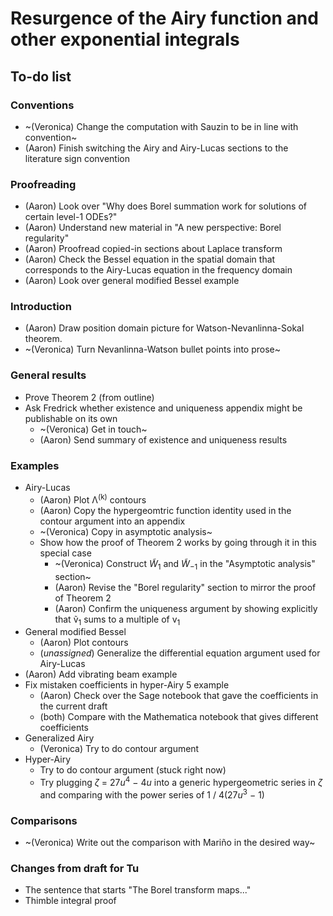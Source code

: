 # Resurgence of the Airy function and other exponential integrals

## To-do list

### Conventions
- ~(Veronica) Change the computation with Sauzin to be in line with convention~
- (Aaron) Finish switching the Airy and Airy-Lucas sections to the literature sign convention
### Proofreading
- (Aaron) Look over "Why does Borel summation work for solutions of certain level-1 ODEs?"
- (Aaron) Understand new material in "A new perspective: Borel regularity"
- (Aaron) Proofread copied-in sections about Laplace transform
- (Aaron) Check the Bessel equation in the spatial domain that corresponds to the Airy-Lucas equation in the frequency domain
- (Aaron) Look over general modified Bessel example
### Introduction
- (Aaron) Draw position domain picture for Watson-Nevanlinna-Sokal theorem.
- ~(Veronica) Turn Nevanlinna-Watson bullet points into prose~
### General results
- Prove Theorem 2 (from outline)
- Ask Fredrick whether existence and uniqueness appendix might be publishable on its own
  - ~(Veronica) Get in touch~
  - (Aaron) Send summary of existence and uniqueness results
### Examples
- Airy-Lucas
  - (Aaron) Plot &Lambda;<sup>(k)</sup> contours
  - (Aaron) Copy the hypergeomtric function identity used in the contour argument into an appendix
  - ~(Veronica) Copy in asymptotic analysis~
  - Show how the proof of Theorem 2 works by going through it in this special case
    - ~(Veronica) Construct *W̃*<sub>1</sub> and *W̃*<sub>&minus;1</sub> in the "Asymptotic analysis" section~
    - (Aaron) Revise the "Borel regularity" section to mirror the proof of Theorem 2
    - (Aaron) Confirm the uniqueness argument by showing explicitly that ṽ<sub>1</sub> sums to a multiple of v<sub>1</sub>
- General modified Bessel
  - (Aaron) Plot contours
  - (*unassigned*) Generalize the differential equation argument used for Airy-Lucas
- (Aaron) Add vibrating beam example
- Fix mistaken coefficients in hyper-Airy 5 example
  - (Aaron) Check over the Sage notebook that gave the coefficients in the current draft
  - (both) Compare with the Mathematica notebook that gives different coefficients
- Generalized Airy
  - (Veronica) Try to do contour argument
- Hyper-Airy
  - Try to do contour argument (stuck right now)
  - Try plugging <i>&zeta;</i>&nbsp;=&nbsp;27<i>u</i><sup>4</sup>&nbsp;&minus;&nbsp;4<i>u</i> into a generic hypergeometric series in <i>&zeta;</i> and comparing with the power series of 1&nbsp;/&nbsp;4(27<i>u</i><sup>3</sup>&nbsp;&minus;&nbsp;1)
### Comparisons
- ~(Veronica) Write out the comparison with Mariño in the desired way~
### Changes from draft for Tu
- The sentence that starts "The Borel transform maps..."
- Thimble integral proof
